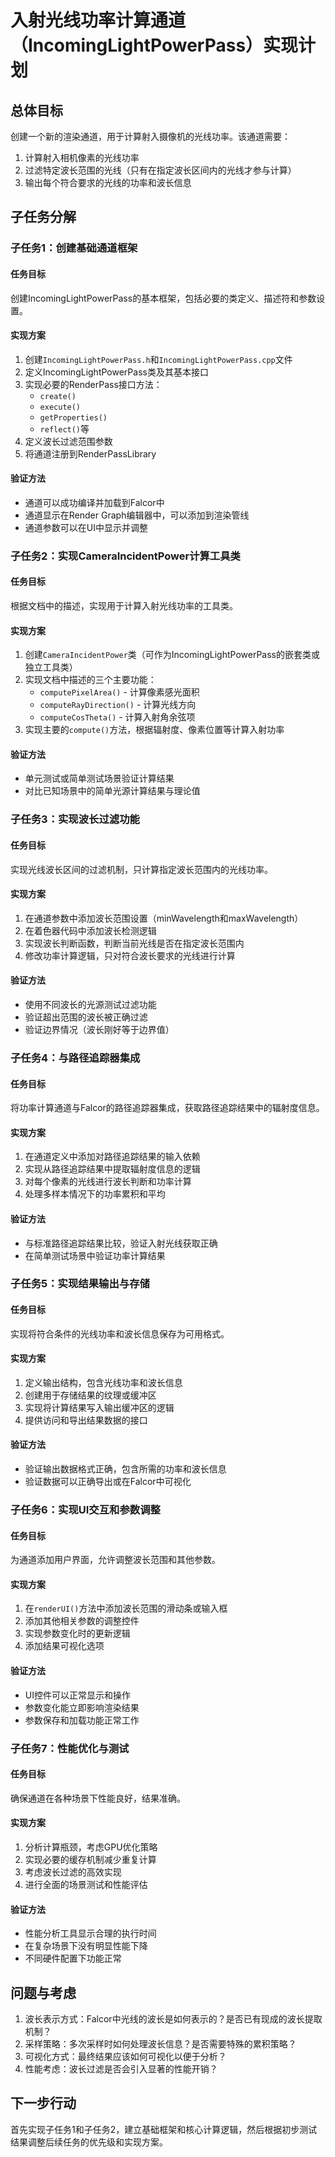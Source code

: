 # 入射光线功率计算通道（IncomingLightPowerPass）实现计划

## 总体目标

创建一个新的渲染通道，用于计算射入摄像机的光线功率。该通道需要：
1. 计算射入相机像素的光线功率
2. 过滤特定波长范围的光线（只有在指定波长区间内的光线才参与计算）
3. 输出每个符合要求的光线的功率和波长信息

## 子任务分解

### 子任务1：创建基础通道框架

#### 任务目标
创建IncomingLightPowerPass的基本框架，包括必要的类定义、描述符和参数设置。

#### 实现方案
1. 创建`IncomingLightPowerPass.h`和`IncomingLightPowerPass.cpp`文件
2. 定义IncomingLightPowerPass类及其基本接口
3. 实现必要的RenderPass接口方法：
   - `create()`
   - `execute()`
   - `getProperties()`
   - `reflect()`等
4. 定义波长过滤范围参数
5. 将通道注册到RenderPassLibrary

#### 验证方法
- 通道可以成功编译并加载到Falcor中
- 通道显示在Render Graph编辑器中，可以添加到渲染管线
- 通道参数可以在UI中显示并调整

### 子任务2：实现CameraIncidentPower计算工具类

#### 任务目标
根据文档中的描述，实现用于计算入射光线功率的工具类。

#### 实现方案
1. 创建`CameraIncidentPower`类（可作为IncomingLightPowerPass的嵌套类或独立工具类）
2. 实现文档中描述的三个主要功能：
   - `computePixelArea()` - 计算像素感光面积
   - `computeRayDirection()` - 计算光线方向
   - `computeCosTheta()` - 计算入射角余弦项
3. 实现主要的`compute()`方法，根据辐射度、像素位置等计算入射功率

#### 验证方法
- 单元测试或简单测试场景验证计算结果
- 对比已知场景中的简单光源计算结果与理论值

### 子任务3：实现波长过滤功能

#### 任务目标
实现光线波长区间的过滤机制，只计算指定波长范围内的光线功率。

#### 实现方案
1. 在通道参数中添加波长范围设置（minWavelength和maxWavelength）
2. 在着色器代码中添加波长检测逻辑
3. 实现波长判断函数，判断当前光线是否在指定波长范围内
4. 修改功率计算逻辑，只对符合波长要求的光线进行计算

#### 验证方法
- 使用不同波长的光源测试过滤功能
- 验证超出范围的波长被正确过滤
- 验证边界情况（波长刚好等于边界值）

### 子任务4：与路径追踪器集成

#### 任务目标
将功率计算通道与Falcor的路径追踪器集成，获取路径追踪结果中的辐射度信息。

#### 实现方案
1. 在通道定义中添加对路径追踪结果的输入依赖
2. 实现从路径追踪结果中提取辐射度信息的逻辑
3. 对每个像素的光线进行波长判断和功率计算
4. 处理多样本情况下的功率累积和平均

#### 验证方法
- 与标准路径追踪结果比较，验证入射光线获取正确
- 在简单测试场景中验证功率计算结果

### 子任务5：实现结果输出与存储

#### 任务目标
实现将符合条件的光线功率和波长信息保存为可用格式。

#### 实现方案
1. 定义输出结构，包含光线功率和波长信息
2. 创建用于存储结果的纹理或缓冲区
3. 实现将计算结果写入输出缓冲区的逻辑
4. 提供访问和导出结果数据的接口

#### 验证方法
- 验证输出数据格式正确，包含所需的功率和波长信息
- 验证数据可以正确导出或在Falcor中可视化

### 子任务6：实现UI交互和参数调整

#### 任务目标
为通道添加用户界面，允许调整波长范围和其他参数。

#### 实现方案
1. 在`renderUI()`方法中添加波长范围的滑动条或输入框
2. 添加其他相关参数的调整控件
3. 实现参数变化时的更新逻辑
4. 添加结果可视化选项

#### 验证方法
- UI控件可以正常显示和操作
- 参数变化能立即影响渲染结果
- 参数保存和加载功能正常工作

### 子任务7：性能优化与测试

#### 任务目标
确保通道在各种场景下性能良好，结果准确。

#### 实现方案
1. 分析计算瓶颈，考虑GPU优化策略
2. 实现必要的缓存机制减少重复计算
3. 考虑波长过滤的高效实现
4. 进行全面的场景测试和性能评估

#### 验证方法
- 性能分析工具显示合理的执行时间
- 在复杂场景下没有明显性能下降
- 不同硬件配置下功能正常

## 问题与考虑

1. 波长表示方式：Falcor中光线的波长是如何表示的？是否已有现成的波长提取机制？
2. 采样策略：多次采样时如何处理波长信息？是否需要特殊的累积策略？
3. 可视化方式：最终结果应该如何可视化以便于分析？
4. 性能考虑：波长过滤是否会引入显著的性能开销？

## 下一步行动

首先实现子任务1和子任务2，建立基础框架和核心计算逻辑，然后根据初步测试结果调整后续任务的优先级和实现方案。
